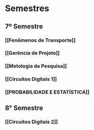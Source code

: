 # Semestres
## 7º Semestre
### [[Fenômenos de Transporte]]
### [[Gerência de Projeto]]

### [[Metologia da Pesquisa]]

### [[Circuitos Digitais 1]]

### [[PROBABILIDADE E ESTATÍSTICA]]

## 8° Semestre
###  [[Circuitos Digitais 2]]